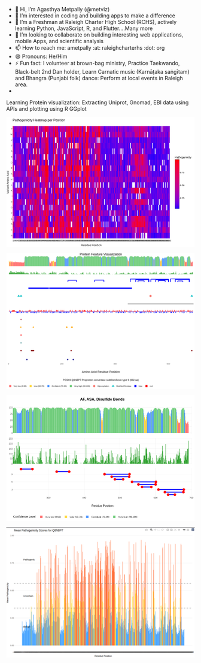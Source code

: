 - 👋 Hi, I’m Agasthya Metpally (@metviz)
- 👀 I’m interested in coding and building apps to make a difference 
- 🌱 I’m a Freshman at Raleigh Charter High School (RCHS), actively learning Python, JavaScript, R, and Flutter....Many more 
- 💞️ I’m looking to collaborate on building interesting web applications, mobile Apps, and scientific analysis
- 📫 How to reach me: ametpally :at: raleighcharterhs :dot: org 
- 😄 Pronouns: He/Him
- ⚡ Fun fact: I volunteer at brown-bag ministry, Practice Taekwando, Black-belt 2nd Dan holder, Learn Carnatic music (Karnāṭaka saṅgītam) and Bhangra (Punjabi folk) dance: Perform at local events in Raleigh area.
- 
Learning Protein visualization: Extracting Uniprot, Gnomad, EBI data using APIs and plotting using R GGplot 

![AlphaMissense_Pathogenicity_Heatmap](https://github.com/metviz/metviz/blob/main/AlphaMissense_Pathogenicity_Heatmap.png)

![g2p PCSK9_Q8NBP7 protein_features plot](https://github.com/metviz/metviz/blob/main/g2p.PCSK9_Q8NBP7.protein_features.plot.png)

![Alpha Fold plotting](https://github.com/metviz/metviz/blob/main/AlphaFold.AF.BSB.G2P.png)

![Mean AlphaFold Pathogenicity Scores:Q8NBP7](https://github.com/metviz/metviz/blob/main/Mean_AlphaFold_Pathogenicity_Scores.Q8NBP7.png)
<!---
metviz/metviz is a ✨ special ✨ repository because its `README.md` (this file) appears on your GitHub profile.
You can click the Preview link to take a look at your changes.
--->

